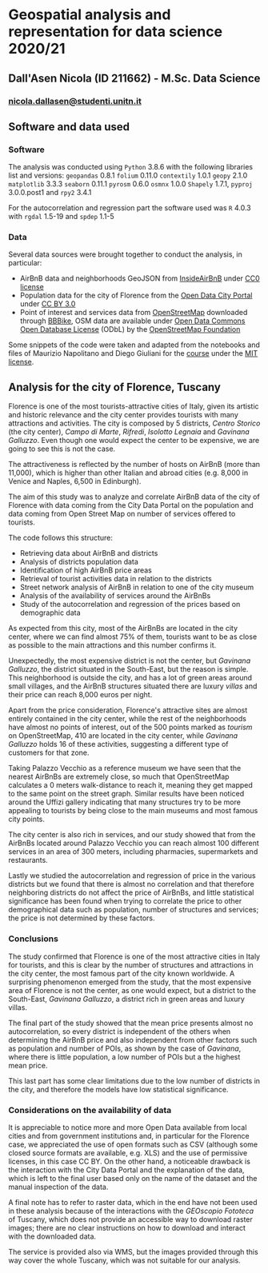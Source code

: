 # Geospatial analysis and representation for data science 2020/21

## Dall'Asen Nicola (ID 211662) - M.Sc. Data Science

### nicola.dallasen@studenti.unitn.it

## Software and data used

### Software

The analysis was conducted using `Python` 3.8.6 with the following libraries list and versions: `geopandas` 0.8.1 `folium` 0.11.0 `contextily` 1.0.1 `geopy` 2.1.0 `matplotlib` 3.3.3  `seaborn` 0.11.1 `pyrosm` 0.6.0 `osmnx` 1.0.0 `Shapely` 1.7.1, `pyproj` 3.0.0.post1 and `rpy2` 3.4.1

For the autocorrelation and regression part the software used was `R` 4.0.3 with `rgdal` 1.5-19 and `spdep` 1.1-5

### Data

Several data sources were brought together to conduct the analysis, in particular:

- AirBnB data and neighborhoods GeoJSON from [InsideAirBnB](http://insideairbnb.com/) under [CC0 license](https://creativecommons.org/share-your-work/public-domain/cc0/)
- Population data for the city of Florence from the [Open Data City Portal](http://dati.toscana.it/dataset/popolazione_residente_per_quartiere_e_classe_di_eta_31_12_2018) under [CC BY 3.0](https://creativecommons.org/licenses/by/3.0/)
- Point of interest and services data from [OpenStreetMap](https://www.openstreetmap.org) downloaded through [BBBike](https://extract.bbbike.org/), OSM data are available under [Open Data Commons Open Database License](https://opendatacommons.org/licenses/odbl/) (ODbL) by the [OpenStreetMap Foundation](https://osmfoundation.org/) 

Some snippets of the code were taken and adapted from the notebooks and files of Maurizio Napolitano and Diego Giuliani for the [course](https://napo.github.io/geospatial_course_unitn/) under the [MIT license](https://opensource.org/licenses/MIT).

## Analysis for the city of Florence, Tuscany

Florence is one of the most tourists-attractive cities of Italy, given its artistic and historic relevance and the city center provides tourists with many attractions and activities. The city is composed by 5 districts, *Centro Storico* (the city center), *Campo di Marte*, *Rifredi*, *Isolotto Legnaia* and *Gavinana Galluzzo*. Even though one would expect the center to be expensive, we are going to see this is not the case.

The attractiveness is reflected by the number of hosts on AirBnB (more than 11,000), which is higher than other Italian and abroad cities (e.g. 8,000 in Venice and Naples, 6,500 in Edinburgh).

The aim of this study was to analyze and correlate AirBnB data of the city of Florence with data coming from the City Data Portal on the population and data coming from Open Street Map on number of services offered to tourists.

The code follows this structure:

- Retrieving data about AirBnB and districts
- Analysis of districts population data
- Identification of high AirBnB price areas
- Retrieval of tourist activities data in relation to the districts
- Street network analysis of AirBnB in relation to one of the city museum 
- Analysis of the availability of services around the AirBnBs
- Study of the autocorrelation and regression of the prices based on demographic data

As expected from this city, most of the AirBnBs are located in the city center, where we can find almost 75% of them, tourists want to be as close as possible to the main attractions and this number confirms it.

Unexpectedly, the most expensive district is not the center, but *Gavinana Galluzzo*, the district situated in the South-East, but the reason is simple. This neighborhood is outside the city, and has a lot of green areas around small villages, and the AirBnB structures situated there are luxury *villas* and their price can reach 8,000 euros per night.

Apart from the price consideration, Florence's attractive sites are almost entirely contained in the city center, while the rest of the neighborhoods have almost no points of interest, out of the 500 points marked as *tourism* on OpenStreetMap, 410 are located in the city center, while *Gavinana Galluzzo* holds 16 of these activities, suggesting a different type of customers for that zone.

Taking Palazzo Vecchio as a reference museum we have seen that the nearest AirBnBs are extremely close, so much that OpenStreetMap calculates a 0 meters walk-distance to reach it, meaning they get mapped to the same point on the street graph. Similar results have been noticed around the Uffizi gallery indicating that many structures try to be more appealing to tourists by being close to the main museums and most famous city points.

The city center is also rich in services, and our study showed that from the AirBnBs located around Palazzo Vecchio you can reach almost 100 different services in an area of 300 meters, including pharmacies, supermarkets and restaurants.

Lastly we studied the autocorrelation and regression of price in the various districts but we found that there is almost no correlation and that therefore neighboring districts do not affect the price of AirBnBs, and little statistical significance has been found when trying to correlate the price to other demographical data such as population, number of structures and services; the price is not determined by these factors.

### Conclusions

The study confirmed that Florence is one of the most attractive cities in Italy for tourists, and this is clear by the number of structures and attractions in the city center, the most famous part of the city known worldwide. A surprising phenomenon emerged from the study, that the most expensive area of Florence is not the center, as one would expect, but a district to the South-East, *Gavinana Galluzzo*, a district rich in green areas and luxury villas.

The final part of the study showed that the mean price presents almost no autocorrelation, so every district is independent of the others when determining the AirBnB price and also independent from other factors such as population and number of POIs, as shown by the case of *Gavinana*, where there is little population, a low number of POIs but a the highest mean price.

This last part has some clear limitations due to the low number of districts in the city, and therefore the models have low statistical significance.

### Considerations on the availability of data

It is appreciable to notice more and more Open Data available from local cities and from government institutions and, in particular for the Florence case, we appreciated the use of open formats such as CSV (although some closed source formats are available, e.g. XLS) and the use of permissive licenses, in this case CC BY. On the other hand, a noticeable drawback is the interaction with the City Data Portal and the explanation of the data, which is left to the final user based only on the name of the dataset and the manual inspection of the data.

A final note has to refer to raster data, which in the end have not been used in these analysis because of the interactions with the *GEOscopio Fototeca* of Tuscany, which does not provide an accessible way to download raster images; there are no clear instructions on how to download and interact with the downloaded data.

The service is provided also via WMS, but the images provided through this way cover the whole Tuscany, which was not suitable for our analysis. 
